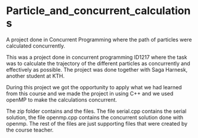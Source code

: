 # Particle_and_concurrent_calculations
A project done in Concurrent Programming where the path of particles were calculated concurrently.

This was a project done in concurrent programming ID1217 where the task was to calculate the trajectory of the different particles as concurrently and effectively as possible. The project was done together with Saga Harnesk, another student at KTH. 

During this project we got the opportunity to apply what we had learned from this course and we made the project in using C++ and we used openMP to make the calculations concurrent.

The zip folder contains and the files. The file serial.cpp contains the serial solution, the file openmp.cpp contains the concurrent solution done with openmp. The rest of the files are just supporting files that were created by the course teacher. 
